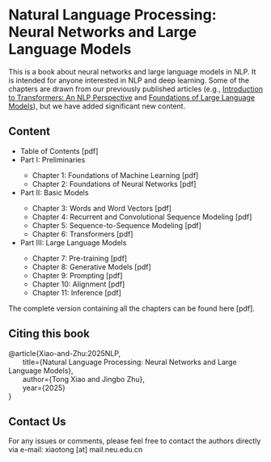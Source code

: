 # Natural Language Processing:<br>Neural Networks and Large Language Models

This is a book about neural networks and large language models in NLP. It is intended for anyone interested in NLP and deep learning. Some of the chapters are drawn from our previously published articles (e.g., [Introduction to Transformers: An NLP Perspective](https://arxiv.org/abs/2311.17633) and  [Foundations of Large Language Models](https://arxiv.org/abs/2501.09223)), but we have added significant new content.

## Content

<ul>
<li>Table of Contents [pdf]</li>
<li>Part I: Preliminaries</li>
	<ul>
	<li>Chapter 1: Foundations of Machine Learning [pdf]</li>
	<li>Chapter 2: Foundations of Neural Networks [pdf]</li>
	</ul>
<li>Part II: Basic Models</li>
	<ul>
	<li>Chapter 3: Words and Word Vectors [pdf]</li>
	<li>Chapter 4: Recurrent and Convolutional Sequence Modeling [pdf]</li>
	<li>Chapter 5: Sequence-to-Sequence Modeling [pdf]</li>
	<li>Chapter 6: Transformers [pdf]</li>
	</ul>
<li>Part III: Large Language Models</li>
	<ul>
	<li>Chapter 7: Pre-training [pdf]</li>
	<li>Chapter 8: Generative Models [pdf]</li>
	<li>Chapter 9: Prompting [pdf]</li>
	<li>Chapter 10: Alignment [pdf]</li>
	<li>Chapter 11: Inference [pdf]</li>
	</ul>
</ul>

The complete version containing all the chapters can be found here [pdf].

## Citing this book

@article{Xiao-and-Zhu:2025NLP,<br>
&ensp;&ensp;&ensp;&ensp;title={Natural Language Processing: Neural Networks and Large Language Models},<br>
&ensp;&ensp;&ensp;&ensp;author={Tong Xiao and Jingbo Zhu},<br>
&ensp;&ensp;&ensp;&ensp;year={2025}<br>
}

## Contact Us

For any issues or comments, please feel free to contact the authors directly via e-mail: xiaotong [at] mail.neu.edu.cn
